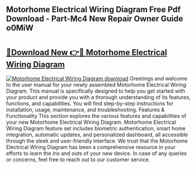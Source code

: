 ## Motorhome Electrical Wiring Diagram Free Pdf Download - Part-Mc4 New Repair Owner Guide o0MiW

# <h2><a href="http://dfrn8lr.blite.top/?on=Motorhome+Electrical+Wiring+Diagram">🔗Download New 👉🔴 Motorhome Electrical Wiring Diagram</a></h2>

[![Motorhome Electrical Wiring Diagram download](https://i.imgur.com/lujVjoI.png)](http://dfrn8lr.blite.top/?on=Motorhome+Electrical+Wiring+Diagram)
Greetings and welcome to the user manual for your newly assembled Motorhome Electrical Wiring Diagram. This manual is specifically designed to help you get started with your product and provide you with a thorough understanding of its features, functions, and capabilities. You will find step-by-step instructions for installation, usage, maintenance, and troubleshooting. Features & Functionality This section explores the various features and capabilities of your new Motorhome Electrical Wiring Diagram. Motorhome Electrical Wiring Diagram feature set includes biometric authentication, smart home integration, automatic updates, and personalized dashboard, all accessible through the sleek and user-friendly interface. We trust that the Motorhome Electrical Wiring Diagram has been a comprehensive resource in your efforts to learn the ins and outs of your new device. In case of any queries or concerns, feel free to reach out to our customer service.
